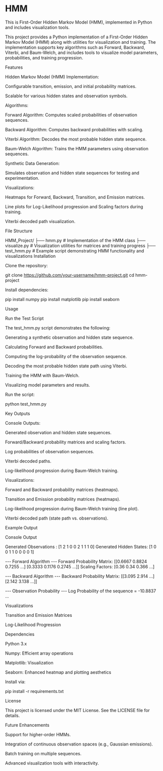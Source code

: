 # HMM
This is First-Order Hidden Markov Model (HMM), implemented in Python and includes visualization tools.

This project provides a Python implementation of a First-Order Hidden Markov Model (HMM) along with utilities for visualization and training. The implementation supports key algorithms such as Forward, Backward, Viterbi, and Baum-Welch, and includes tools to visualize model parameters, probabilities, and training progression.

Features

Hidden Markov Model (HMM) Implementation:

Configurable transition, emission, and initial probability matrices.

Scalable for various hidden states and observation symbols.

Algorithms:

Forward Algorithm: Computes scaled probabilities of observation sequences.

Backward Algorithm: Computes backward probabilities with scaling.

Viterbi Algorithm: Decodes the most probable hidden state sequence.

Baum-Welch Algorithm: Trains the HMM parameters using observation sequences.

Synthetic Data Generation:

Simulates observation and hidden state sequences for testing and experimentation.

Visualizations:

Heatmaps for Forward, Backward, Transition, and Emission matrices.

Line plots for Log-Likelihood progression and Scaling factors during training.

Viterbi decoded path visualization.

File Structure

HMM_Project/
├── hmm.py           # Implementation of the HMM class
├── visualize.py     # Visualization utilities for matrices and training progress
├── test_hmm.py      # Example script demonstrating HMM functionality and visualizations
Installation

Clone the repository:

git clone https://github.com/your-username/hmm-project.git
cd hmm-project

Install dependencies:

pip install numpy
pip install matplotlib
pip install seaborn

Usage

Run the Test Script

The test_hmm.py script demonstrates the following:

Generating a synthetic observation and hidden state sequence.

Calculating Forward and Backward probabilities.

Computing the log-probability of the observation sequence.

Decoding the most probable hidden state path using Viterbi.

Training the HMM with Baum-Welch.

Visualizing model parameters and results.

Run the script:

python test_hmm.py

Key Outputs

Console Outputs:

Generated observation and hidden state sequences.

Forward/Backward probability matrices and scaling factors.

Log probabilities of observation sequences.

Viterbi decoded paths.

Log-likelihood progression during Baum-Welch training.

Visualizations:

Forward and Backward probability matrices (heatmaps).

Transition and Emission probability matrices (heatmaps).

Log-likelihood progression during Baum-Welch training (line plot).

Viterbi decoded path (state path vs. observations).

Example Output

Console Output

Generated Observations : [1 2 1 0 0 2 1 1 1 0]
Generated Hidden States: [1 0 0 1 1 0 0 0 0 1]

--- Forward Algorithm ---
Forward Probability Matrix:
 [[0.6667 0.8824 0.7255 ...]
 [0.3333 0.1176 0.2745 ...]]
Scaling Factors: [0.36 0.34 0.366 ...]

--- Backward Algorithm ---
Backward Probability Matrix:
 [[3.095 2.914 ...]
 [2.142 3.138 ...]]

--- Observation Probability ---
Log Probability of the sequence = -10.8837
...

Visualizations

Transition and Emission Matrices



Log-Likelihood Progression



Dependencies

Python 3.x

Numpy: Efficient array operations

Matplotlib: Visualization

Seaborn: Enhanced heatmap and plotting aesthetics

Install via:

pip install -r requirements.txt

License

This project is licensed under the MIT License. See the LICENSE file for details.

Future Enhancements

Support for higher-order HMMs.

Integration of continuous observation spaces (e.g., Gaussian emissions).

Batch training on multiple sequences.

Advanced visualization tools with interactivity.


